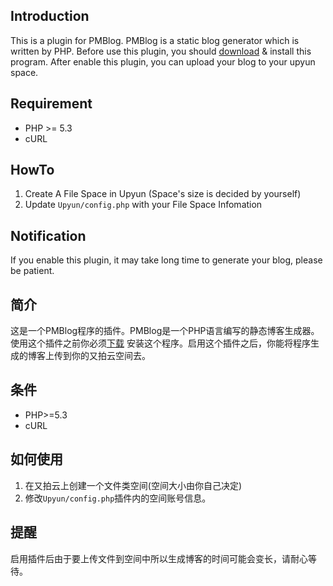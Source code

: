 ## Introduction

This is a plugin for PMBlog. PMBlog is a static blog generator which is written by PHP. Before use this plugin, you should [download](http://upyun.gitcafe.com/lizheming/PMBlog) & install this program. After enable this plugin, you can upload your blog to your upyun space.

## Requirement

 - PHP >= 5.3  
 - cURL

## HowTo

 1. Create A File Space in Upyun (Space's size is decided by yourself)
 1. Update `Upyun/config.php` with your File Space Infomation

## Notification

If you enable this plugin, it may take long time to generate your blog, please be patient.

## 简介
这是一个PMBlog程序的插件。PMBlog是一个PHP语言编写的静态博客生成器。使用这个插件之前你必须[下载](http://upyun.gitcafe.com/lizheming/PMBlog) 安装这个程序。启用这个插件之后，你能将程序生成的博客上传到你的又拍云空间去。

## 条件
 - PHP>=5.3
 - cURL

## 如何使用

 1. 在又拍云上创建一个文件类空间(空间大小由你自己决定)
 1. 修改`Upyun/config.php`插件内的空间账号信息。

## 提醒

启用插件后由于要上传文件到空间中所以生成博客的时间可能会变长，请耐心等待。
